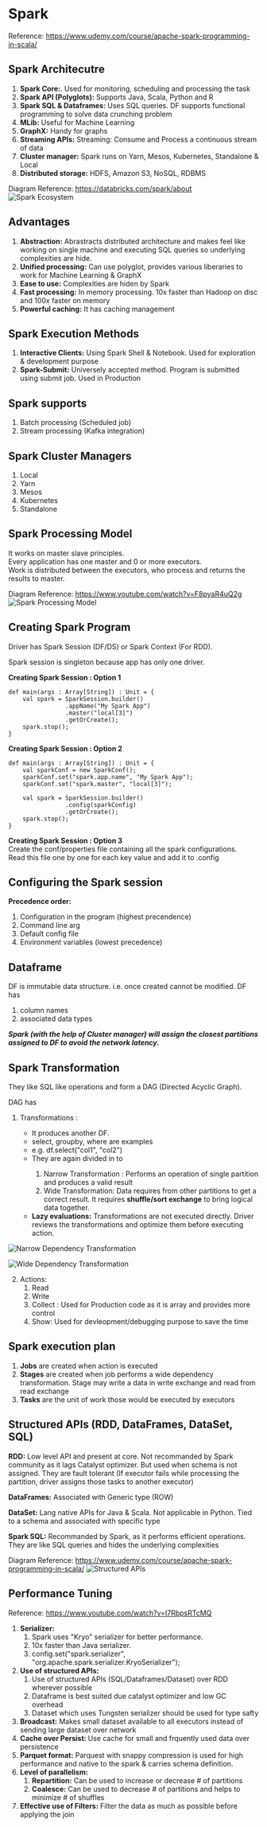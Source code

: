 # Spark 
Reference: https://www.udemy.com/course/apache-spark-programming-in-scala/
## Spark Architecutre
<ol>
<li><b>Spark Core:</b>. Used for monitoring, scheduling and processing the task</li> 
<li><b>Spark API (Polyglots):</b> Supports Java, Scala, Python and R</li> 
<li><b>Spark SQL & Dataframes:</b> Uses SQL queries. DF supports functional programming to solve data crunching problem</li> 
<li><b>MLib:</b> Useful for Machine Learning</li> 
<li><b>GraphX:</b> Handy for graphs</li> 
<li><b>Streaming APIs:</b> Streaming: Consume and Process a continuous stream of data</li> 
<li><b>Cluster manager:</b> Spark runs on Yarn, Mesos, Kubernetes, Standalone & Local</li> 
<li><b>Distributed storage:</b> HDFS, Amazon S3, NoSQL, RDBMS</li> 
</ol>

Diagram Reference: https://databricks.com/spark/about
![Spark Ecosystem](readme-assets/Spark_EcoSystem.png)

## Advantages
1. <b>Abstraction:</b> Abrastracts distributed architecture and makes feel like working on single machine and executing SQL queries so underlying complexities are hide.
2. <b>Unified processing:</b> Can use polyglot, provides various liberaries to work for Machine Learning & GraphX
3. <b>Ease to use:</b> Complexities are hiden by Spark
4. <b>Fast processing:</b> In memory processing. 10x faster than Hadoop on disc and 100x faster on memory
5. <b>Powerful caching:</b> It has caching management


## Spark Execution Methods
<ol>
<li><b>Interactive Clients:</b> Using Spark Shell & Notebook. Used for exploration & development purpose</li>
<li><b>Spark-Submit:</b> Universely accepted method. Program is submitted using submit job. Used in Production</li>
</ol>

## Spark supports 
1. Batch processing (Scheduled job)
2. Stream processing (Kafka integration)

## Spark Cluster Managers
1. Local
2. Yarn
3. Mesos
4. Kubernetes
5. Standalone

## Spark Processing Model
It works on master slave principles. <br/>
Every application has one master and 0 or more executors. </br>
Work is distributed between the executors, who process and returns the results to master. </br>

Diagram Reference: https://www.youtube.com/watch?v=F8pyaR4uQ2g
![Spark Processing Model](readme-assets/Spark_Processing_Model.png)


## Creating Spark Program
Driver has Spark Session (DF/DS) or Spark Context (For RDD).

Spark session is singleton because app has only one driver. 

**Creating Spark Session : Option 1**
```
def main(args : Array[String]) : Unit = {
	val spark = SparkSession.builder()
				.appName("My Spark App")
				.master("local[3]")
				.getOrCreate();
	spark.stop();
}
```


**Creating Spark Session : Option 2**
```
def main(args : Array[String]) : Unit = {
	val sparkConf = new SparkConf();
	sparkConf.set("spark.app.name", "My Spark App");
	sparkConf.set("spark.master", "local[3]");

	val spark = SparkSession.builder()
				.config(sparkConfig)
				.getOrCreate();
	spark.stop();
}

```

**Creating Spark Session : Option 3**</br>
Create the conf/properties file containing all the spark configurations.</br>
Read this file one by one for each key value and add it to .config


## Configuring the Spark session 
**Precedence order:**
1. Configuration in the program (highest precendence)
2. Command line arg 
3. Default config file
4. Environment variables (lowest precedence)

## Dataframe
DF is immutable data structure. i.e. once created cannot be modified.
DF has 
<ol>
<li>column names </li> 
<li>associated data types</li>
</ol>

***Spark (with the help of Cluster manager) will assign the closest partitions assigned to DF to avoid the network latency.***

## Spark Transformation
They like SQL like operations and form a DAG (Directed Acyclic Graph).

DAG has 
1. Transformations : 
	<ul>
	<li>It produces another DF.</li>
	<li>select, groupby, where are examples</li>
	<li>e.g. df.select("col1", "col2")</li>
	<li>They are again divided in to </li>
		<ol>
			<li>Narrow Transformation : Performs an operation of single partition and produces a valid result</li>
			<li>Wide Transformation: Data requires from other partitions to get a correct result. It requires <b>shuffle/sort exchange</b> to bring logical data together.</li>
		</ol>
		
	<li><b>Lazy evaluations:</b> Transformations are not executed directly. Driver reviews the transformations and optimize them before executing action.</li>
	</ul>

![Narrow Dependency Transformation](readme-assets/Narrow_Dependency.png)

![Wide Dependency Transformation](readme-assets/Wide_Dependency.png)

2. Actions:
	<ol>
		<li>Read</li>
		<li>Write</li>
		<li>Collect : Used for Production code as it is array and provides more control</li>
		<li>Show: Used for devleopment/debugging purpose to save the time</li>
	</ol>
	
	
## Spark execution plan
1. <b>Jobs</b> are created when action is executed
2. <b>Stages</b> are created when job performs a wide dependency transformation. Stage may write a data in write exchange and read from read exchange
3. <b>Tasks</b> are the unit of work those would be executed by executors


## Structured APIs (RDD, DataFrames, DataSet, SQL)
<b>RDD:</b> Low level API and present at core. Not recommanded by Spark community as it lags Catalyst optimizer. But used when schema is not assigned. They are fault tolerant (If executor fails while processing the partition, driver assigns those tasks to another executor)

<b>DataFrames:</b> Associated with Generic type  (ROW)

<b>DataSet:</b> Lang native APIs for Java & Scala. Not applicable in Python. Tied to a schema and associated with specific type

<b>Spark SQL:</b> Recommanded by Spark, as it performs efficient operations. They are like SQL queries and hides the underlying complexities

Diagram Reference: https://www.udemy.com/course/apache-spark-programming-in-scala/
![Structured APIs](readme-assets/Spark_Structured_APIs.png)


## Performance Tuning
Reference: https://www.youtube.com/watch?v=I7RbpsRTcMQ
<ol>
<li>
<b>Serializer:</b> 
	<ol>
	<li>Spark uses "Kryo" serializer for better performance.</li>
	<li>10x faster than Java serializer.</li>
	<li>config.set("spark.serializer", "org.apache.spark.serializer.KryoSerializer");</li>
	</ol>
</li>
<li><b>Use of structured APIs:</b> 
	<ol>
	<li>Use of structured APIs (SQL/Dataframes/Dataset) over RDD wherever possible</li>
	<li>Dataframe is best suited due catalyst optimizer and low GC overhead</li>
	<li>Dataset which uses Tungsten serializer should be used for type safty</li>
	</ol>
</li>
<li><b>Broadcast:</b> Makes small dataset available to all executors instead of sending large dataset over network</li>
<li><b>Cache over Persist: </b> Use cache for small and frquently used data over persistence</li>
<li><b>Parquet format:</b> Parquest with snappy compression is used for high performance and native to the spark & carries schema definition.</li>
<li><b>Level of parallelism:</b> 
	<ol>
	<li><b>Repartition:</b> Can be used to increase or decrease # of partitions</li>
	<li><b>Coalesce:</b> Can be used to decrease # of partitions and helps to minimize # of shuffles</li>
	</ol>
</li>
<li><b>Effective use of Filters:</b> Filter the data as much as possible before applying the join</li>
</ol>
